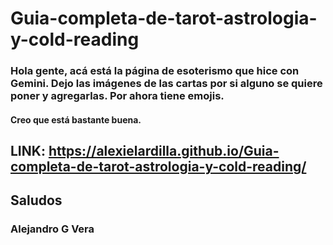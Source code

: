 # Guia-completa-de-tarot-astrologia-y-cold-reading

### Hola gente, acá está la página de esoterismo que hice con Gemini. Dejo las imágenes de las cartas por si alguno se quiere poner y agregarlas. Por ahora tiene emojis.

#### Creo que está bastante buena.

## LINK: https://alexielardilla.github.io/Guia-completa-de-tarot-astrologia-y-cold-reading/

## Saludos

### Alejandro G Vera

